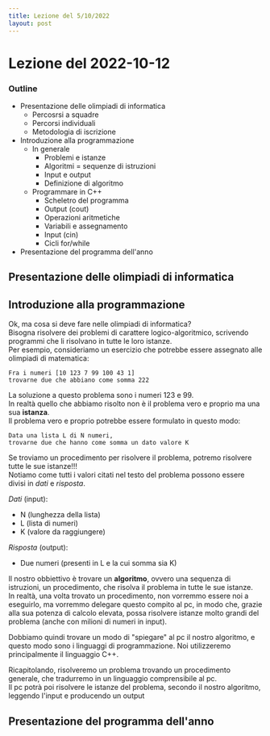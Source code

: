 ```yaml
---
title: Lezione del 5/10/2022
layout: post
---
```

# Lezione del 2022-10-12

### Outline
- Presentazione delle olimpiadi di informatica
	- Percosrsi a squadre
	- Percorsi individuali
	- Metodologia di iscrizione
- Introduzione alla programmazione
	- In generale
		- Problemi e istanze
		- Algoritmi = sequenze di istruzioni
		- Input e output
		- Definizione di algoritmo
	- Programmare in C++
		- Scheletro del programma
		- Output (cout)
		- Operazioni aritmetiche
		- Variabili e assegnamento
		- Input (cin)
		- Cicli for/while
- Presentazione del programma dell'anno

## Presentazione delle olimpiadi di informatica

## Introduzione alla programmazione
Ok, ma cosa si deve fare nelle olimpiadi di informatica?  
Bisogna risolvere dei problemi di carattere logico-algoritmico, scrivendo programmi che li risolvano in tutte le loro istanze.  
Per esempio, consideriamo un esercizio che potrebbe essere assegnato alle olimpiadi di matematica:  

	Fra i numeri [10 123 7 99 100 43 1]  
	trovarne due che abbiano come somma 222
	
La soluzione a questo problema sono i numeri 123 e 99.  
In realtà quello che abbiamo risolto non è il problema vero e proprio ma una sua **istanza**.  
Il problema vero e proprio potrebbe essere formulato in questo modo:  

	Data una lista L di N numeri,  
	trovarne due che hanno come somma un dato valore K  
	
Se troviamo un procedimento per risolvere il problema, potremo risolvere tutte le sue istanze!!!  
Notiamo come tutti i valori citati nel testo del problema possono essere divisi in *dati* e *risposta*.  

_Dati_ (input):
- N (lunghezza della lista)
- L (lista di numeri)
- K (valore da raggiungere)

_Risposta_ (output):
- Due numeri (presenti in L e la cui somma sia K)	

Il nostro obbiettivo è trovare un **algoritmo**, ovvero una sequenza di istruzioni, un procedimento, che risolva il problema in tutte le sue istanze.  
In realtà, una volta trovato un procedimento, non vorremmo essere noi a eseguirlo, ma vorremmo delegare questo compito al pc, in modo che, grazie alla sua potenza di calcolo elevata, possa risolvere istanze molto grandi del problema (anche con milioni di numeri in input).

Dobbiamo quindi trovare un modo di "spiegare" al pc il nostro algoritmo, e questo modo sono i linguaggi di programmazione.
Noi utilizzeremo principalmente il linguaggio C++.

Ricapitolando, risolveremo un problema trovando un procedimento generale, che tradurremo in un linguaggio comprensibile al pc.  
Il pc potrà poi risolvere le istanze del problema, secondo il nostro algoritmo, leggendo l'input e producendo un output

## Presentazione del programma dell'anno